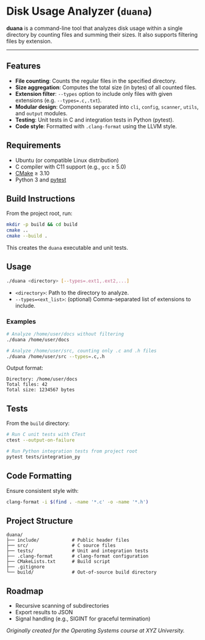 # Disk Usage Analyzer (`duana`)

**duana** is a command-line tool that analyzes disk usage within a single directory by counting files and summing their sizes. It also supports filtering files by extension.

---

## Features

- **File counting**: Counts the regular files in the specified directory.
- **Size aggregation**: Computes the total size (in bytes) of all counted files.
- **Extension filter**: `--types` option to include only files with given extensions (e.g. `--types=.c,.txt`).
- **Modular design**: Components separated into `cli`, `config`, `scanner`, `utils`, and `output` modules.
- **Testing**: Unit tests in C and integration tests in Python (pytest).
- **Code style**: Formatted with `.clang-format` using the LLVM style.

## Requirements

- Ubuntu (or compatible Linux distribution)
- C compiler with C11 support (e.g., `gcc` ≥ 5.0)
- [CMake](https://cmake.org/) ≥ 3.10
- Python 3 and [pytest](https://docs.pytest.org/)

## Build Instructions

From the project root, run:

```bash
mkdir -p build && cd build
cmake ..
cmake --build .
```

This creates the `duana` executable and unit tests.

## Usage

```bash
./duana <directory> [--types=.ext1,.ext2,...]
```

- `<directory>`: Path to the directory to analyze.
- `--types=<ext_list>`: (optional) Comma-separated list of extensions to include.

### Examples

```bash
# Analyze /home/user/docs without filtering
./duana /home/user/docs

# Analyze /home/user/src, counting only .c and .h files
./duana /home/user/src --types=.c,.h
```

Output format:

```plaintext
Directory: /home/user/docs
Total files: 42
Total size: 1234567 bytes
```

## Tests

From the `build` directory:

```bash
# Run C unit tests with CTest
ctest --output-on-failure

# Run Python integration tests from project root
pytest tests/integration_py
```

## Code Formatting

Ensure consistent style with:

```bash
clang-format -i $(find . -name '*.c' -o -name '*.h')
```

## Project Structure

```plaintext
duana/
├── include/            # Public header files
├── src/                # C source files
├── tests/              # Unit and integration tests
├── .clang-format       # clang-format configuration
├── CMakeLists.txt      # Build script
├── .gitignore
└── build/              # Out-of-source build directory
```

## Roadmap

- Recursive scanning of subdirectories
- Export results to JSON
- Signal handling (e.g., SIGINT for graceful termination)

*Originally created for the Operating Systems course at XYZ University.*
